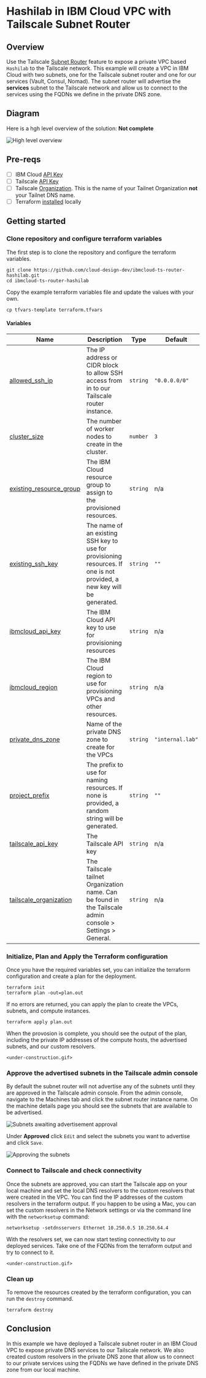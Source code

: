 # Hashilab in IBM Cloud VPC with Tailscale Subnet Router

## Overview

Use the Tailscale [Subnet Router](https://tailscale.com/kb/1019/subnets) feature to expose a private VPC based `Hashilab` to the Tailscale network. This example will create a VPC in IBM Cloud with two subnets, one for the Tailscale subnet router and one for our services (Vault, Consul, Nomad). The subnet router will advertise the **services** subnet to the Tailscale network and allow us to connect to the services using the FQDNs we define in the private DNS zone.

## Diagram

Here is a hgh level overview of the solution: **Not complete**

![High level overview](./hashilab.png)


## Pre-reqs

- [ ] IBM Cloud [API Key](https://cloud.ibm.com/docs/account?topic=account-userapikey&interface=ui#create_user_key)
- [ ] Tailscale [API Key](https://login.tailscale.com/admin/settings/keys)
- [ ] Tailscale [Organization](https://login.tailscale.com/admin/settings/general). This is the name of your Tailnet Organization **not** your Tailnet DNS name.
- [ ] Terraform [installed](https://developer.hashicorp.com/terraform/install) locally

## Getting started

### Clone repository and configure terraform variables

The first step is to clone the repository and configure the terraform variables.

```shell
git clone https://github.com/cloud-design-dev/ibmcloud-ts-router-hashilab.git
cd ibmcloud-ts-router-hashilab
```

Copy the example terraform variables file and update the values with your own.

```shell
cp tfvars-template terraform.tfvars
```

#### Variables

| Name | Description | Type | Default | Required |
|------|-------------|------|---------|:--------:|
| <a name="input_allowed_ssh_ip"></a> [allowed\_ssh\_ip](#input\_allowed\_ssh\_ip) | The IP address or CIDR block to allow SSH access from in to our Tailscale router instance. | `string` | `"0.0.0.0/0"` | no |
| <a name="input_cluster_size"></a> [cluster\_size](#input\_cluster\_size) | The number of worker nodes to create in the cluster. | `number` | `3` | no |
| <a name="input_existing_resource_group"></a> [existing\_resource\_group](#input\_existing\_resource\_group) | The IBM Cloud resource group to assign to the provisioned resources. | `string` | n/a | yes |
| <a name="input_existing_ssh_key"></a> [existing\_ssh\_key](#input\_existing\_ssh\_key) | The name of an existing SSH key to use for provisioning resources. If one is not provided, a new key will be generated. | `string` | `""` | no |
| <a name="input_ibmcloud_api_key"></a> [ibmcloud\_api\_key](#input\_ibmcloud\_api\_key) | The IBM Cloud API key to use for provisioning resources | `string` | n/a | yes |
| <a name="input_ibmcloud_region"></a> [ibmcloud\_region](#input\_ibmcloud\_region) | The IBM Cloud region to use for provisioning VPCs and other resources. | `string` | n/a | yes |
| <a name="input_private_dns_zone"></a> [private\_dns\_zone](#input\_private\_dns\_zone) | Name of the private DNS zone to create for the VPCs | `string` | `"internal.lab"` | no |
| <a name="input_project_prefix"></a> [project\_prefix](#input\_project\_prefix) | The prefix to use for naming resources. If none is provided, a random string will be generated. | `string` | `""` | no |
| <a name="input_tailscale_api_key"></a> [tailscale\_api\_key](#input\_tailscale\_api\_key) | The Tailscale API key | `string` | n/a | yes |
| <a name="input_tailscale_organization"></a> [tailscale\_organization](#input\_tailscale\_organization) | The Tailscale tailnet Organization name. Can be found in the Tailscale admin console > Settings > General. | `string` | n/a | yes |

### Initialize, Plan and Apply the Terraform configuration

Once you have the required variables set, you can initialize the terraform configuration and create a plan for the deployment.

```shell
terraform init
terraform plan -out=plan.out
```

If no errors are returned, you can apply the plan to create the VPCs, subnets, and compute instances.

```shell
terraform apply plan.out
```

When the provosion is complete, you should see the output of the plan, including the private IP addresses of the compute hosts, the advertised subnets, and our custom resolvers.

```plaintext
<under-construction.gif>
```

### Approve the advertised subnets in the Tailscale admin console

By default the subnet router will not advertise any of the subnets until they are approved in the Tailscale admin console. From the admin console, navigate to the Machines tab and click the subnet router instance name. On the machine details page you should see the subnets that are available to be advertised.

![Subnets awaiting advertisement approval](./images/subnets-awaiting-approval.png)

Under **Approved** click `Edit` and select the subnets you want to advertise and click `Save`.

![Approving the subnets](./images/awaiting-subnets.png)

### Connect to Tailscale and check connectivity

Once the subnets are approved, you can start the Tailscale app on your local machine and set the local DNS resolvers to the custom resolvers that were created in the VPC. You can find the IP addresses of the custom resolvers in the terraform output. If you happen to be using a Mac, you can set the custom resolvers in the Network settings or via the command line with the `networksetup` command:

```shell
networksetup -setdnsservers Ethernet 10.250.0.5 10.250.64.4
```

With the resolvers set, we can now start testing connectivity to our deployed services. Take one of the FQDNs from the terraform output and try to connect to it.

```plaintext
<under-construction.gif>
```

### Clean up

To remove the resources created by the terraform configuration, you can run the `destroy` command.

```shell
terraform destroy
```

## Conclusion

In this example we have deployed a Tailscale subnet router in an IBM Cloud VPC to expose private DNS services to our Tailscale network. We also created custom resolvers in the private DNS zone that allow us to connect to our private services using the FQDNs we have defined in the private DNS zone from our local machine.

